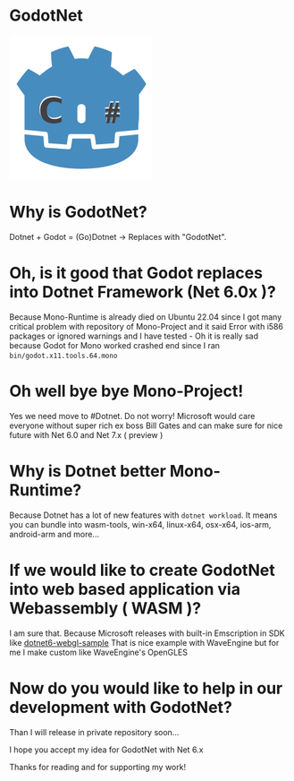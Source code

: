 # GodotNet
![](https://github.com/DeafMan1983/GodotNet/blob/main/icon.png?raw=true)

# Why is GodotNet?
Dotnet + Godot = (Go)Dotnet -> Replaces with "GodotNet".

# Oh, is it good that Godot replaces into Dotnet Framework (Net 6.0x )?
Because Mono-Runtime is already died on Ubuntu 22.04 since I got many critical problem with repository of Mono-Project and it said Error with i586 packages or ignored warnings and I have tested - Oh it is really sad because Godot for Mono worked crashed end since I ran `bin/godot.x11.tools.64.mono`

# Oh well bye bye Mono-Project!
Yes we need move to #Dotnet. Do not worry! Microsoft would care everyone without super rich ex boss Bill Gates and can make sure for nice future with Net 6.0 and Net 7.x ( preview )

# Why is Dotnet better Mono-Runtime?
Because Dotnet has a lot of new features with `dotnet workload`. It means you can bundle into wasm-tools, win-x64, linux-x64, osx-x64, ios-arm, android-arm and more... 

# If we would like to create GodotNet into web based application via Webassembly ( WASM )?
I am sure that. Because Microsoft releases with built-in Emscription in SDK like [dotnet6-webgl-sample](https://github.com/AshleighAdams/dotnet6-webgl-sample) That is nice example with WaveEngine but for me I make custom like WaveEngine's OpenGLES

# Now do you would like to help in our development with GodotNet?
Than I will release in private repository soon...

I hope you accept my idea for GodotNet with Net 6.x

Thanks for reading and for supporting my work!
